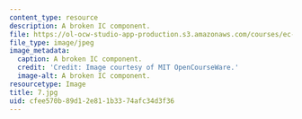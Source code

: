 ```yaml
---
content_type: resource
description: A broken IC component.
file: https://ol-ocw-studio-app-production.s3.amazonaws.com/courses/ec-s06-practical-electronics-fall-2004/cfee570b89d12e811b3374afc34d3f36_7.jpg
file_type: image/jpeg
image_metadata:
  caption: A broken IC component.
  credit: 'Credit: Image courtesy of MIT OpenCourseWare.'
  image-alt: A broken IC component.
resourcetype: Image
title: 7.jpg
uid: cfee570b-89d1-2e81-1b33-74afc34d3f36
---
```

